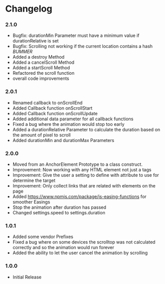# Changelog

### 2.1.0
- Bugfix: durationMin Parameter must have a minimum value if durationRelative is set
- Bugfix: Scrolling not working if the current location contains a hash *BUMMER*
- Added a destroy Method
- Added a cancelScroll Method
- Added a startScroll Method
- Refactored the scroll function
- overall code improvements

### 2.0.1
- Renamed callback to onScrollEnd
- Added Callback function onScrollStart
- Added Callback function onScrollUpdate
- Added additional data parameter for all callback functions
- Fixed a bug where the animation would stop too early
- Added a durationRelative Parameter to calculate the duration based on the amount of pixel to scroll
- Added durationMin and durationMax Parameters

### 2.0.0
- Moved from an AnchorElement Prototype to a class construct.
- Improvement: Now working with any HTML element not just a tags
- Improvement: Give the user a setting to define with attribute to use for determine the target
- Improvement: Only collect links that are related with elements on the page
- Added https://www.npmjs.com/package/js-easing-functions for smoother Easings
- Stop the animation after duration has passed
- Changed settings.speed to settings.duration

### 1.0.1
- Added some vendor Prefixes
- Fixed a bug where on some devices the scrolltop was not calculated correctly and so the animation would run forever
- Added the ability to let the user cancel the animation by scrolling

### 1.0.0
- Initial Release